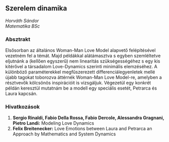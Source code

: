 ## Szerelem dinamika
_Horváth Sándor_  
_Matematika BSc_

### Absztrakt
Elsősorban az általános Woman-Man Love Model alapvető felépítésével vezetném fel a témát. Majd példákkal alátámasztva s egyben szemléltetve eljutnánk a (kellően egyszerű) nem linearitás szükségességéhez s egy kis kitérővel a társadalom Love-Dynamics szerinti minimális elemzéséhez. A különböző paraméterekkel megfűszerezett differenciálegyenletek mellé újabb tagokat toborozva áttérnék Woman-Man Love Model-re, amelyben a résztvevők kölcsönös inspirációit is vizsgáljuk. Végezetül egy konkrét példán keresztül mutatnám be a modell egy speciális esetét, Petrarca és Laura kapcsán.

### Hivatkozások
1. __Sergio Rinaldi, Fabio Della Rossa, Fabio Dercole, Alessandra Gragnani, Pietro Landi:__ Modeling Love Dynamics
2. __Felix Breitenecker:__ Love Emotions between Laura and Petrarca an Approach by Mathematics and System Dynamics